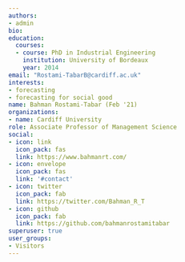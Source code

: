```yaml
---
authors:
- admin
bio: 
education:
  courses:
  - course: PhD in Industrial Engineering
    institution: University of Bordeaux
    year: 2014
email: "Rostami-TabarB@cardiff.ac.uk"
interests:
- forecasting
- forecasting for social good
name: Bahman Rostami-Tabar (Feb '21)
organizations:
- name: Cardiff University
role: Associate Professor of Management Science
social:
- icon: link
  icon_pack: fas
  link: https://www.bahmanrt.com/
- icon: envelope
  icon_pack: fas
  link: '#contact'
- icon: twitter
  icon_pack: fab
  link: https://twitter.com/Bahman_R_T
- icon: github
  icon_pack: fab
  link: https://github.com/bahmanrostamitabar
superuser: true
user_groups:
- Visitors
---
```


